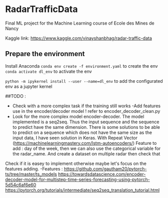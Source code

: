 # RadarTrafficData
Final ML project for the Machine Learning course of Ecole des Mines de Nancy

Kaggle link: https://www.kaggle.com/vinayshanbhag/radar-traffic-data

## Prepare the environment
Install Anaconda 
 `conda env create -f environment.yaml` to create the env
 `conda activate dl_env` to activate the env 
 
 `python -m ipykernel install --user --name=dl_env` to add the configurated env as a jupyter kernel
 
 
##TODO : 

- Check with a more complex task if the training still works
-Add features use in the encoder/decoder model !  refer to encoder_decoder_clean.py
- Look for the more complex model encoder-decoder. The model implemented is a seq2seq. Thus the input
sequence and the sequence to predict have the same dimension. There is some solutions to be able to predict
on a sequence which does not have the same size as the input data, I have seen solution in Keras. With Repeat Vector
(https://machinelearningmastery.com/lstm-autoencoders/)
Feature to add : day of the week, then we can also use the categorical variable for the radar_name. 
And create a dataset on multiple radar then check that 

Check if it is easey to implement otherwise maybe let's focus on the features adding.
-Features : 
https://github.com/gautham20/pytorch-ts/tree/master/ts_models
https://towardsdatascience.com/encoder-decoder-model-for-multistep-time-series-forecasting-using-pytorch-5d54c6af6e60
https://pytorch.org/tutorials/intermediate/seq2seq_translation_tutorial.html
